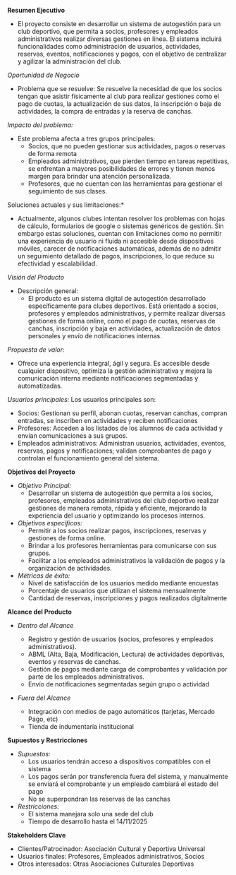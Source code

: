 **Resumen Ejecutivo**
- El proyecto consiste en desarrollar un sistema de autogestión para un club deportivo, que permita a socios, profesores y empleados administrativos realizar diversas gestiones en línea. El sistema incluirá 
  funcionalidades como administración de usuarios, actividades, reservas, eventos, notificaciones y pagos, con el objetivo de centralizar y agilizar la administración del club.

*Oportunidad de Negocio*
- Problema que se resuelve: 
     Se resuelve la necesidad de que los socios tengan que asistir físicamente al club para realizar gestiones como el pago de cuotas, la actualización de sus datos, la inscripción o baja de actividades, la compra de 
     entradas y la reserva de canchas.

*Impacto del problema:*
- Este problema afecta a tres grupos principales:
    - Socios, que no pueden gestionar sus actividades, pagos o reservas de forma remota
    - Empleados administrativos, que pierden tiempo en tareas repetitivas, se enfrentan a mayores posibilidades de errores y tienen menos margen para brindar una atención personalizada.
    - Profesores, que no cuentan con las herramientas para gestionar el seguimiento de sus clases.

Soluciones actuales y sus limitaciones:*
- Actualmente, algunos clubes intentan resolver los problemas con hojas de cálculo, formularios de google o sistemas genéricos de gestión. Sin embargo estas soluciones, cuentan con limitaciones como no permitir una experiencia de usuario ni fluida ni accesible desde dispositivos móviles, carecer de notificaciones automáticas, además de no admitir un seguimiento detallado de pagos, inscripciones, lo que reduce su efectividad y escalabilidad.

*Visión del Producto*
- Descripción general:  
  - El producto es un sistema digital de autogestión desarrollado específicamente para clubes deportivos. Está orientado a socios, profesores y empleados administrativos, y permite realizar diversas gestiones de forma online, como el pago de cuotas, reservas de canchas, inscripción y baja en actividades, actualización de datos personales y envío de notificaciones internas.

*Propuesta de valor:*
- Ofrece una experiencia integral, ágil y segura. Es accesible desde cualquier dispositivo, optimiza la gestión administrativa y mejora la comunicación interna mediante notificaciones segmentadas y automatizadas.

*Usuarios principales:*
 Los usuarios principales son:
  - Socios: Gestionan su perfil, abonan cuotas, reservan canchas, compran entradas, se inscriben en actividades y reciben notificaciones
  - Profesores: Acceden a los listados de los alumnos de cada actividad y envían comunicaciones a sus grupos.
  - Empleados administrativos: Administran usuarios, actividades, eventos, reservas, pagos y notificaciones; validan comprobantes de pago y controlan el funcionamiento general del sistema.

**Objetivos del Proyecto**
- *Objetivo Principal:*
   - Desarrollar un sistema de autogestión que permita a los socios, profesores, empleados administrativos del club deportivo realizar gestiones de manera remota, rápida y eficiente, mejorando la experiencia del 
     usuario y optimizando los procesos internos.
- *Objetivos específicos:*
   - Permitir a los socios realizar pagos, inscripciones, reservas y gestiones de forma online.
   - Brindar a los profesores herramientas para comunicarse con sus grupos.
   - Facilitar a los empleados administrativos la validación de pagos y la organización de actividades.
- *Métricas de éxito:*
   - Nivel de satisfacción de los usuarios medido mediante encuestas
   - Porcentaje de usuarios que utilizan el sistema mensualmente
   - Cantidad de reservas, inscripciones y pagos realizados digitalmente

**Alcance del Producto**
 
- *Dentro del Alcance*
  - Registro y gestión de usuarios (socios, profesores y empleados administrativos).
  - ABML (Alta, Baja, Modificación, Lectura) de actividades deportivas, eventos y reservas de canchas.
  - Gestión de pagos mediante carga de comprobantes y validación por parte de los empleados administrativos.
  - Envío de notificaciones segmentadas según grupo o actividad

- *Fuera del Alcance*
  - Integración con medios de pago automáticos (tarjetas, Mercado Pago, etc)
  - Tienda de indumentaria institucional

**Supuestos y Restricciones**
- *Supuestos:*
  - Los usuarios tendrán acceso a dispositivos compatibles con el sistema
  - Los pagos serán por transferencia fuera del sistema, y manualmente se enviará el comprobante y un empleado cambiará el estado del pago
  - No se superpondran las reservas de las canchas
- *Restricciones:*
  - El sistema manejara solo una sede del club
  - Tiempo de desarrollo hasta el 14/11/2025
  
**Stakeholders Clave**
  - Clientes/Patrocinador: Asociación Cultural y Deportiva Universal
  - Usuarios finales: Profesores, Empleados administrativos, Socios
  - Otros interesados: Otras Asociaciones Culturales Deportivas 
